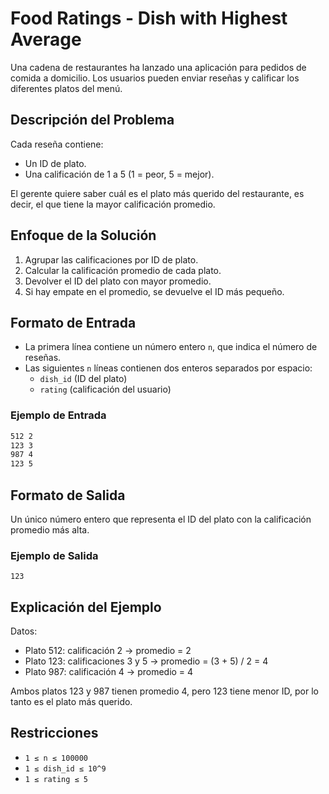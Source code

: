 # Food Ratings - Dish with Highest Average

Una cadena de restaurantes ha lanzado una aplicación para pedidos de comida a domicilio. Los usuarios pueden enviar reseñas y calificar los diferentes platos del menú.

## Descripción del Problema

Cada reseña contiene:
- Un ID de plato.
- Una calificación de 1 a 5 (1 = peor, 5 = mejor).

El gerente quiere saber cuál es el plato más querido del restaurante, es decir, el que tiene la mayor calificación promedio.

## Enfoque de la Solución

1. Agrupar las calificaciones por ID de plato.
2. Calcular la calificación promedio de cada plato.
3. Devolver el ID del plato con mayor promedio.
4. Si hay empate en el promedio, se devuelve el ID más pequeño.

## Formato de Entrada

- La primera línea contiene un número entero `n`, que indica el número de reseñas.
- Las siguientes `n` líneas contienen dos enteros separados por espacio:
  - `dish_id` (ID del plato)
  - `rating` (calificación del usuario)

### Ejemplo de Entrada

```4
512 2
123 3
987 4
123 5
```

## Formato de Salida

Un único número entero que representa el ID del plato con la calificación promedio más alta.

### Ejemplo de Salida

```123```

## Explicación del Ejemplo

Datos:
- Plato 512: calificación 2 → promedio = 2
- Plato 123: calificaciones 3 y 5 → promedio = (3 + 5) / 2 = 4
- Plato 987: calificación 4 → promedio = 4

Ambos platos 123 y 987 tienen promedio 4, pero 123 tiene menor ID, por lo tanto es el plato más querido.

## Restricciones

- `1 ≤ n ≤ 100000`
- `1 ≤ dish_id ≤ 10^9`
- `1 ≤ rating ≤ 5`
